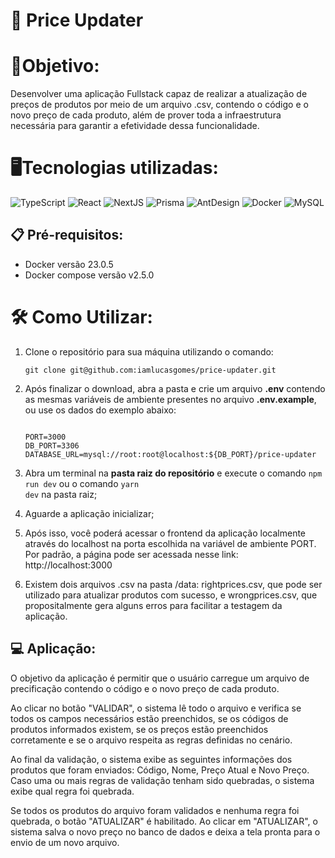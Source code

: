 # 🛒 Price Updater

# 🎯Objetivo:

Desenvolver uma aplicação Fullstack capaz de realizar a atualização de preços de produtos por meio de um arquivo .csv, contendo o código e o novo preço de cada produto, além de prover toda a infraestrutura necessária para garantir a efetividade dessa funcionalidade.

# 🖥️Tecnologias utilizadas:

![TypeScript](https://img.shields.io/badge/typescript-%23007ACC.svg?style=for-the-badge&logo=typescript&logoColor=white)
![React](https://img.shields.io/badge/react-%2320232a.svg?style=for-the-badge&logo=react&logoColor=%2361DAFB)
![NextJS](https://img.shields.io/badge/NextJS-000000.svg?&style=for-the-badge&logo=next.js&logoColor=white)
![Prisma](https://img.shields.io/badge/Prisma-2D3748.svg?&style=for-the-badge&logo=prisma&logoColor=white)
![AntDesign](https://img.shields.io/badge/AntDesign-0170FE.svg?&style=for-the-badge&logo=antdesign&logoColor=white)
![Docker](https://img.shields.io/badge/docker-%230db7ed.svg?style=for-the-badge&logo=docker&logoColor=white)
![MySQL](https://img.shields.io/badge/mysql-%2300f.svg?style=for-the-badge&logo=mysql&logoColor=white)

## 📋 Pré-requisitos:

- Docker versão 23.0.5
- Docker compose versão v2.5.0

# 🛠️ Como Utilizar:

1. Clone o repositório para sua máquina utilizando o comando:

   `git clone git@github.com:iamlucasgomes/price-updater.git`

2. Após finalizar o download, abra a pasta e crie um arquivo **.env** contendo as mesmas variáveis de ambiente presentes no arquivo **.env.example**, ou use os dados do exemplo abaixo:
   <pre><code>
   PORT=3000
   DB_PORT=3306
   DATABASE_URL=mysql://root:root@localhost:${DB_PORT}/price-updater
   </code></pre>

3. Abra um terminal na **pasta raiz do repositório** e execute o comando <code>npm run dev</code> ou o comando <code>yarn dev</code> na pasta raiz;

4. Aguarde a aplicação inicializar;

5. Após isso, você poderá acessar o frontend da aplicação localmente através do localhost na porta escolhida na variável de ambiente PORT. Por padrão, a página pode ser acessada nesse link: <link>http://localhost:3000</link>

7. Existem dois arquivos .csv na pasta /data: rightprices.csv, que pode ser utilizado para atualizar produtos com sucesso, e wrongprices.csv, que propositalmente gera alguns erros para facilitar a testagem da aplicação.


## 💻 Aplicação:

O objetivo da aplicação é permitir que o usuário carregue um arquivo de precificação contendo o código e o novo preço de cada produto.

Ao clicar no botão "VALIDAR", o sistema lê todo o arquivo e verifica se todos os campos necessários estão preenchidos, se os códigos de produtos informados existem, se os preços estão preenchidos corretamente e se o arquivo respeita as regras definidas no cenário.

Ao final da validação, o sistema exibe as seguintes informações dos produtos que foram enviados: Código, Nome, Preço Atual e Novo Preço. Caso uma ou mais regras de validação tenham sido quebradas, o sistema exibe qual regra foi quebrada.

Se todos os produtos do arquivo foram validados e nenhuma regra foi quebrada, o botão "ATUALIZAR" é habilitado. Ao clicar em "ATUALIZAR", o sistema salva o novo preço no banco de dados e deixa a tela pronta para o envio de um novo arquivo.

